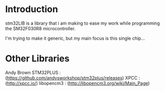 Introduction
============
stm32LIB is a library that i am making to ease my work while programming the SM32F030R8 microcontroller.

I'm trying to make it generic, but my main focus is this single chip...

Other Libraries
===============

Andy Brown STM32PLUS : (https://github.com/andysworkshop/stm32plus/releases)
XPCC : (http://xpcc.io/)
libopencm3 : (http://libopencm3.org/wiki/Main_Page)
  
